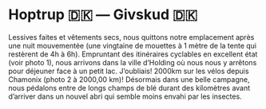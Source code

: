 # Hoptrup 🇩🇰 — Givskud 🇩🇰

<!-- 99km / 621m+ / 610m- -->

Lessives faites et vêtements secs, nous quittons notre emplacement après une nuit mouvementée (une vingtaine de mouettes à 1 mètre de la tente qui restèrent de 4h à 6h). Empruntant des itinéraires cyclables en excellent état (voir photo 1), nous arrivons dans la ville d’Holding où nous nous y arrêtons pour déjeuner face à un petit lac. J’oubliais! 2000km sur les vélos depuis Chamonix (photo 2 à 2000,00 km)! Désormais dans une belle campagne, nous pédalons entre de longs champs de blé durant des kilomètres avant d’arriver dans un nouvel abri qui semble moins envahi par les insectes.

